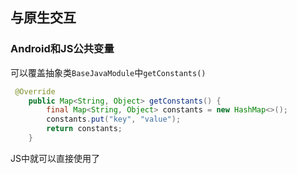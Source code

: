 ## 与原生交互

### Android和JS公共变量
可以覆盖抽象类`BaseJavaModule`中`getConstants()`
```Java
 @Override
    public Map<String, Object> getConstants() {
        final Map<String, Object> constants = new HashMap<>();
        constants.put("key", "value");
        return constants;
    }
```
JS中就可以直接使用了